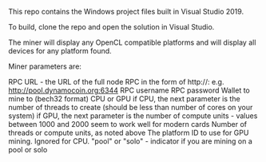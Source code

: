 This repo contains the Windows project files built in Visual Studio 2019.

To build, clone the repo and open the solution in Visual Studio.

The miner will display any OpenCL compatible platforms and will display all devices for any platform found.

Miner parameters are:

RPC URL - the URL of the full node RPC in the form of http://<server name>:<port>  e.g.  http://pool.dynamocoin.org:6344
RPC username
RPC password
Wallet to mine to (bech32 format)
CPU or GPU
    if CPU, the next parameter is the number of threads to create (should be less than number of cores on your system)
    if GPU, the next parameter is the number of compute units - values between 1000 and 2000 seem to work well for modern cards
Number of threads or compute units, as noted above
The platform ID to use for GPU mining.  Ignored for CPU.
"pool" or "solo" - indicator if you are mining on a pool or solo
